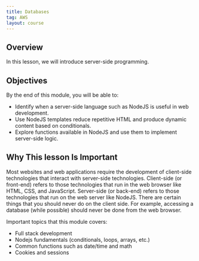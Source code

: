 ```yaml
---
title: Databases
tag: AWS
layout: course
---
```


## Overview

In this lesson, we will introduce server-side programming.

## Objectives

By the end of this module, you will be able to:

- Identify when a server-side language such as NodeJS is useful in web development.
- Use NodeJS templates reduce repetitive HTML and produce dynamic content based on conditionals.
- Explore functions available in NodeJS and use them to implement server-side logic.

## Why This lesson Is Important

Most websites and web applications require the development of client-side technologies that interact
with server-side technologies. Client-side (or front-end) refers to those technologies that run in
the web browser like HTML, CSS, and JavaScript. Server-side (or back-end) refers to those
technologies that run on the web server like NodeJS. There are certain things that you should never
do on the client side. For example, accessing a database (while possible) should never be done from
the web browser. 

Important topics that this module covers:

- Full stack development 
- Nodejs fundamentals (conditionals, loops, arrays, etc.)
- Common functions such as date/time and math
- Cookies and sessions